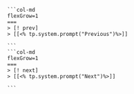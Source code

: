 ````col
```col-md
flexGrow=1
===
> [! prev]
> [[<% tp.system.prompt("Previous")%>]]

```
```col-md
flexGrow=1
===
> [! next]
> [[<% tp.system.prompt("Next")%>]]

```
````

